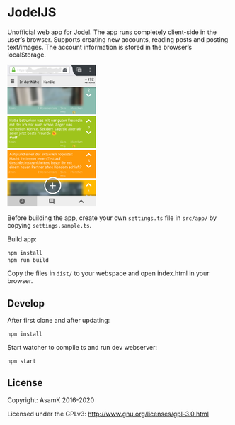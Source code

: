 # JodelJS

Unofficial web app for [Jodel](https://jodel-app.com/). The app runs completely client-side in the user’s browser. Supports creating new accounts, reading posts and posting text/images.
The account information is stored in the browser’s localStorage.

<img src="https://github.com/AsamK/JodelJS/blob/master/screenshot.png" width="200" alt="DesktopJodel Screenshot">

Before building the app, create your own `settings.ts` file in `src/app/` by copying `settings.sample.ts`.

Build app:

    npm install
    npm run build

Copy the files in `dist/` to your webspace and open index.html in your browser.

## Develop
After first clone and after updating:

    npm install

Start watcher to compile ts and run dev webserver:

    npm start

## License

Copyright: AsamK 2016-2020

Licensed under the GPLv3: http://www.gnu.org/licenses/gpl-3.0.html
